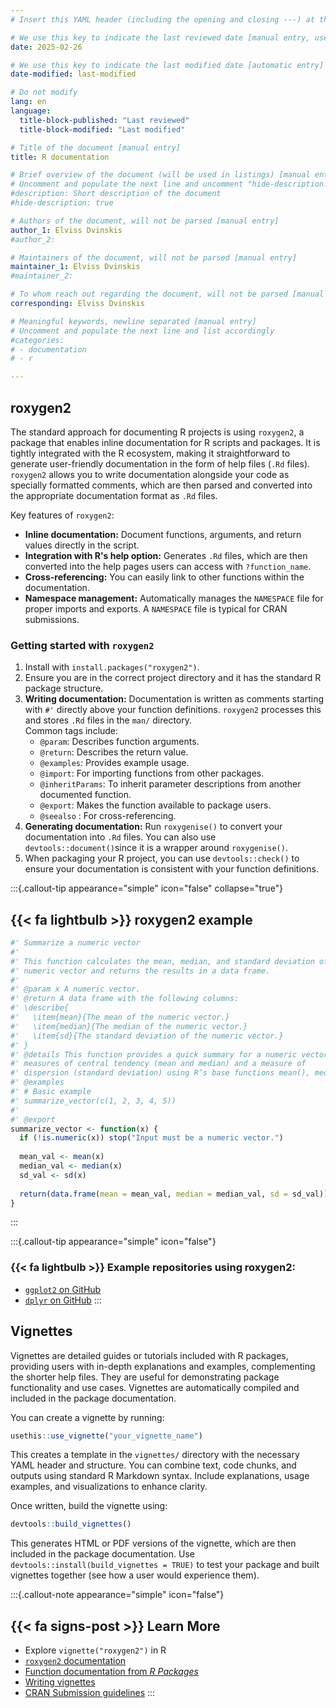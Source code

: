 ```yaml
---
# Insert this YAML header (including the opening and closing ---) at the beginning of the document and fill it out accordingly

# We use this key to indicate the last reviewed date [manual entry, use YYYY-MM-dd]
date: 2025-02-26

# We use this key to indicate the last modified date [automatic entry]
date-modified: last-modified

# Do not modify
lang: en
language: 
  title-block-published: "Last reviewed"
  title-block-modified: "Last modified"

# Title of the document [manual entry]
title: R documentation

# Brief overview of the document (will be used in listings) [manual entry]
# Uncomment and populate the next line and uncomment "hide-description: true".
#description: Short description of the document
#hide-description: true

# Authors of the document, will not be parsed [manual entry]
author_1: Elviss Dvinskis
#author_2:

# Maintainers of the document, will not be parsed [manual entry]
maintainer_1: Elviss Dvinskis
#maintainer_2:

# To whom reach out regarding the document, will not be parsed [manual entry]
corresponding: Elviss Dvinskis

# Meaningful keywords, newline separated [manual entry]
# Uncomment and populate the next line and list accordingly
#categories: 
# - documentation
# - r

---
```


## roxygen2

The standard approach for documenting R projects is using `roxygen2`, a package that enables inline documentation for R scripts and packages. It is tightly integrated with the R ecosystem, making it straightforward to generate user-friendly documentation in the form of help files (`.Rd` files). `roxygen2` allows you to write documentation alongside your code as specially formatted comments, which are then parsed and converted into the appropriate documentation format as `.Rd` files.


Key features of `roxygen2`:

- **Inline documentation:** Document functions, arguments, and return values directly in the script.
- **Integration with R's help option:** Generates `.Rd` files, which are then converted into the help pages users can access with `?function_name`.
- **Cross-referencing:** You can easily link to other functions within the documentation.
- **Namespace management:** Automatically manages the `NAMESPACE` file for proper imports and exports. A `NAMESPACE` file is typical for CRAN submissions.

### Getting started with `roxygen2`

1. Install with `install.packages("roxygen2")`.
2. Ensure you are in the correct project directory and it has the standard R package structure.
3. **Writing documentation:**
    Documentation is written as comments starting with `#'` directly above your function definitions. `roxygen2` processes this and stores `.Rd` files in the `man/` directory.
    <br>Common tags include:
    - `@param`: Describes function arguments.
    - `@return`: Describes the return value.
    - `@examples`: Provides example usage.
    - `@import`: For importing functions from other packages.
    - `@inheritParams`: To inherit parameter descriptions from another documented function.
    - `@export`: Makes the function available to package users.
    - `@seealso` : For cross-referencing.
4. **Generating documentation:**
    Run `roxygenise()` to convert your documentation into `.Rd` files. You can also use `devtools::document()`since it is a wrapper around `roxygenise()`.
5. When packaging your R project, you can use `devtools::check()` to ensure your documentation is consistent with your function definitions.

:::{.callout-tip appearance="simple" icon="false" collapse="true"}
## {{< fa lightbulb >}} roxygen2 example
```r
#' Summarize a numeric vector
#'
#' This function calculates the mean, median, and standard deviation of a given 
#' numeric vector and returns the results in a data frame.
#'
#' @param x A numeric vector.
#' @return A data frame with the following columns:
#' \describe{
#'   \item{mean}{The mean of the numeric vector.}
#'   \item{median}{The median of the numeric vector.}
#'   \item{sd}{The standard deviation of the numeric vector.}
#' }
#' @details This function provides a quick summary for a numeric vector, returning 
#' measures of central tendency (mean and median) and a measure of 
#' dispersion (standard deviation) using R’s base functions mean(), median(), and sd().
#' @examples
#' # Basic example
#' summarize_vector(c(1, 2, 3, 4, 5))
#' 
#' @export
summarize_vector <- function(x) {
  if (!is.numeric(x)) stop("Input must be a numeric vector.")
  
  mean_val <- mean(x)
  median_val <- median(x)
  sd_val <- sd(x)
  
  return(data.frame(mean = mean_val, median = median_val, sd = sd_val))
}
```
:::

:::{.callout-tip appearance="simple" icon="false"}
### {{< fa lightbulb >}} **Example repositories using roxygen2:** 
- [`ggplot2` on GitHub](https://github.com/tidyverse/ggplot2/)
- [`dplyr` on GitHub](https://github.com/tidyverse/dplyr/)
:::

## Vignettes

Vignettes are detailed guides or tutorials included with R packages, providing users with in-depth explanations and examples, complementing the shorter help files. They are useful for demonstrating package functionality and use cases. Vignettes are automatically compiled and included in the package documentation.

You can create a vignette by running:
```r
usethis::use_vignette("your_vignette_name")
```
This creates a template in the `vignettes/` directory with the necessary YAML header and structure. You can combine text, code chunks, and outputs using standard R Markdown syntax. Include explanations, usage examples, and visualizations to enhance clarity.

Once written, build the vignette using:

 ```r
 devtools::build_vignettes()
```
This generates HTML or PDF versions of the vignette, which are then included in the package documentation. Use `devtools::install(build_vignettes = TRUE)` to test your package and built vignettes together (see how a user would experience them).

:::{.callout-note appearance="simple" icon="false"}
## {{< fa signs-post >}} Learn More

- Explore `vignette("roxygen2")` in R
- [`roxygen2` documentation](https://roxygen2.r-lib.org/)
- [Function documentation from *R Packages*](https://r-pkgs.org/man.html)
- [Writing vignettes](https://r-pkgs.org/vignettes.html)
- [CRAN Submission guidelines](https://cran.r-project.org/web/packages/policies.html)
:::